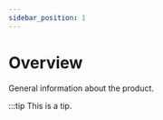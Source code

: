 ```yaml
---
sidebar_position: 1
---
```


# Overview

General information about the product.

:::tip
This is a tip.
